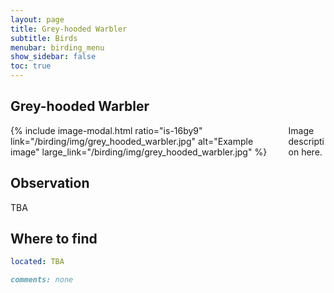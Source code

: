 ```yaml
---
layout: page
title: Grey-hooded Warbler
subtitle: Birds
menubar: birding_menu
show_sidebar: false
toc: true
---
```


## Grey-hooded Warbler

<div class="columns">
<div class="column is-6">
{% include image-modal.html ratio="is-16by9" link="/birding/img/grey_hooded_warbler.jpg" alt="Example image" large_link="/birding/img/grey_hooded_warbler.jpg" %}
</div>
<div class="column is-6">
Image description here.
</div>
</div>

## Observation
TBA

## Where to find
```yaml
located: TBA
```

```markdown
comments: none
```
